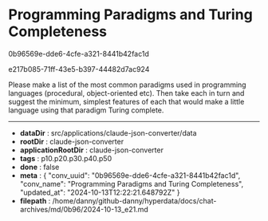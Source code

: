 # Programming Paradigms and Turing Completeness

0b96569e-dde6-4cfe-a321-8441b42fac1d

e217b085-71ff-43e5-b397-44482d7ac924

Please make a list of the most common paradigms used in programming languages (procedural, object-oriented etc). Then take each in turn and suggest the minimum, simplest features of each that would make a little language using that paradigm Turing complete.

---

* **dataDir** : src/applications/claude-json-converter/data
* **rootDir** : claude-json-converter
* **applicationRootDir** : claude-json-converter
* **tags** : p10.p20.p30.p40.p50
* **done** : false
* **meta** : {
  "conv_uuid": "0b96569e-dde6-4cfe-a321-8441b42fac1d",
  "conv_name": "Programming Paradigms and Turing Completeness",
  "updated_at": "2024-10-13T12:22:21.648792Z"
}
* **filepath** : /home/danny/github-danny/hyperdata/docs/chat-archives/md/0b96/2024-10-13_e21.md